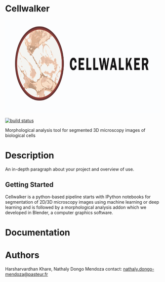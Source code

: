 # Cellwalker

<p style="font-style: italics;" align="center">
<img height=300 src="src/logo_cell.png"/><br>
</p>


<a href="https://circleci.com/gh/badges/shields/tree/master">
        <img src="https://img.shields.io/circleci/project/github/badges/shields/master" alt="build status"></a>

</p>
Morphological analysis tool for segmented 3D microscopy images of biological cells

# Description

An in-depth paragraph about your project and overview of use.

## Getting Started
Cellwalker is a python-based pipeline starts with IPython notebooks for segmentation of 2D/3D microscopy images using machine learning or deep learning and is followed by a morphological analysis addon which we developed in Blender, a computer graphics software.

# Documentation


# Authors

Harsharvardhan Khare, Nathaly Dongo Mendoza
contact: nathaly.dongo-mendoza@pasteur.fr


